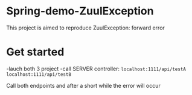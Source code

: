 # Spring-demo-ZuulException

This project is aimed to reproduce ZuulException: forward error 

# Get started 
-lauch both 3 project
-call SERVER controller:
  `localhost:1111/api/testA`
  `localhost:1111/api/testB`

Call both endpoints and after a short while the error will occur 
